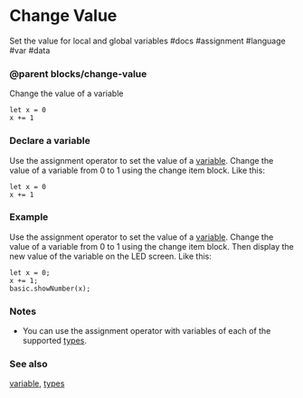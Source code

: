 # Change Value

Set the value for local and global variables #docs #assignment #language #var #data

### @parent blocks/change-value

Change the value of a variable

```blocks
let x = 0
x += 1
```

### Declare a variable

Use the assignment operator to set the value of a [variable](/microbit/reference/variables/var). Change the value of a variable from 0 to 1 using the change item block. Like this:

```blocks
let x = 0
x += 1
```

### Example

Use the assignment operator to set the value of a [variable](/microbit/reference/variables/var). Change the value of a variable from 0 to 1 using the change item block. Then display the new value of the variable on the LED screen. Like this:

```blocks
let x = 0;
x += 1;
basic.showNumber(x);
```

### Notes

* You can use the assignment operator with variables of each of the supported [types](/microbit/blocks/types).

### See also

[variable](/microbit/reference/variables/var), [types](/microbit/blocks/types)

